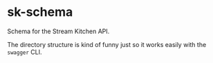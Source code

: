 
sk-schema
=========

Schema for the Stream Kitchen API.

The directory structure is kind of funny just so it works easily with the `swagger` CLI.
